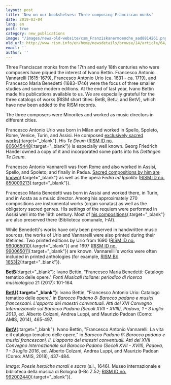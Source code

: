 ```yaml
---
layout: post
title: 'New on our bookshelves: Three composing Franciscan monks'
date: 2019-03-04
lang: en
post: true
category: new_publications
image: "/images/news-old-website/csm_Franziskanermoenche_aad8814261.png"
old_url: http://www.rism.info/en/home/newsdetails/browse/14/article/64/new-on-our-bookshelves-three-composing-franciscan-monks.html
email: ''
author: ''
---
```


Three Franciscan monks from the 17th and early 18th centuries who were composers have piqued the interest of Ivano Bettin. Francesco Antonio Vannarelli (1615-1679), Francesco Antonio Urio (ca. 1631 - ca. 1719), and Francesco Maria Benedetti (1683-1746) were the focus of three smaller studies and some modern editions. At the end of last year, Ivano Bettin made his publications available to us. We are especially grateful for the three catalogs of works (RISM short titles: BetB, BetU, and BetV), which have now been added to the RISM records.

The three composers were Minorites and worked as music directors in different cities.

Francesco Antonio Urio was born in Milan and worked in Spello, Spoleto, Rome, Venice, Turin, and Assisi. He composed [exclusively sacred works](https://opac.rism.info/metaopac/perma.do?v=rism&q=-1%3d%22pe30010692%22&Language=en){:target="_blank"}. His _Te Deum_ ([RISM ID no. 806045448](https://opac.rism.info/search?id=806045448&View=rism&Language=en){:target="_blank"}) is especially well known. Georg Friedrich Händel owned a copy of it and incorporated some parts into his _Dettingen Te Deum_.

Francesco Antonio Vannarelli was from Rome and also worked in Assisi, Spello, and Spoleto, and finally in Padua. [Sacred compositions by him are known](https://opac.rism.info/metaopac/perma.do?v=rism&q=-1%3d%22pe30003220%22&Language=en){:target="_blank"} as well as the opera _Fedra ed Ippolito_ ([RISM ID no. 850009213](https://opac.rism.info/search?id=850009213&View=rism&Language=en){:target="_blank"}).

Francesco Maria Benedetti was born in Assisi and worked there, in Turin, and in Aosta as a music director. Among his approximately 270 compositions are instrumental works (organ sonatas) as well as the obligatory sacred genres. His settings of the requiem were performed in Assisi well into the 19th century. Most of [his compositions](https://opac.rism.info/search?View=rism&q=Francesco+Maria+Benedetti&Language=en){:target="_blank"} are also preserved there (Biblioteca comunale, I-Af).

While Benedetti's works have only been preserved in handwritten music sources, the works of Urio and Vannarelli were also printed during their lifetimes. Two printed editions by Urio from 1690 ([RISM ID no. 990065010](https://opac.rism.info/search?id=00000990065010&View=rism){:target="_blank"}) and 1697 ([RISM ID no. 990065011](https://opac.rism.info/search?id=00000990065011&View=rism&Language=en){:target="_blank"}) are known. Vannarellli's works were often included in printed anthologies (for example, [RISM B/I 1653\|2](https://opac.rism.info/search?id=993121824&View=rism&Language=en){:target="_blank"}).

[**BetB**](https://opac.rism.info/metaopac/perma.do?v=rism&q=-1%3d%22lit41001009%22&Language=en){:target="_blank"}: Ivano Bettin, "Francesco Maria Benedetti: Catalogo tematico delle opere." _Fonti Musicali Italiane: periodico di ricerca musicologica_ 21 (2017): 101-164.

**[BetU](https://opac.rism.info/metaopac/perma.do?v=rism&q=-1%3d%22lit41001753%22&Language=en){:target="_blank"}**: Ivano Bettin, "Francesco Antonio Urio: Catalogo tematico delle opere," in _Barocco Padano 8: Barocco padano e musici francescani. L'apporto dei maestri conventuali. Atti del XVI Convegno Internazionale sul Barocco Padano (Secoli XVII - XVIII), Padova, 1 - 3 luglio 2013_, ed. Alberto Colzani, Andrea Luppi, and Maurizio Padoan (Como: AMIS, 2014), 465-497.

[**BetV**](https://opac.rism.info/metaopac/perma.do?v=rism&q=-1%3d%22lit41001757%22&Language=en){:target="_blank"}: Ivano Bettin, "Francesco Antonio Vannarelli: La vita e il catalogo tematico delle opere," in _Barocco Padano 9: Barocco padano e musici francescani, II. L'apporto dei maestri conventuali. Atti del XVII Convegno Internazionale sul Barocco Padano (Secoli XVII - XVIII), Padova, 1 - 3 luglio 2016_, ed. Alberto Colzani, Andrea Luppi, and Maurizio Padoan (Como: AMIS, 2018), 437-484.

_Image_: _Poesie heroiche morali e sacre_ (s.l., 1646). Museo internazionale e biblioteca della musica di Bologna (I-Bc Z.52; [RISM ID no. 992002440](https://opac.rism.info/search?id=00000992002440&View=rism&Language=en){:target="_blank"}).
